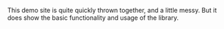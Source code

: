 This demo site is quite quickly thrown together, and a little messy. But it does show the basic functionality and usage of the library.
